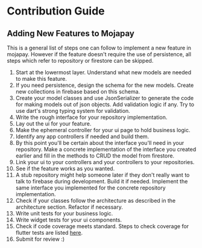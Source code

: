 # Contribution Guide 

## Adding New Features to Mojapay

This is a general list of steps one can follow to implement a new feature in mojapay. However if the feature doesn&#39;t require the use of persistence, all steps which refer to repository or firestore can be skipped.

1. Start at the lowermost layer. Understand what new models are needed to make this feature.
2. If you need persistence, design the schema for the new models. Create new collections in firebase based on this schema.
3. Create your model classes and use JsonSerializer to generate the code for making models out of json objects. Add validation logic if any. Try to use dart&#39;s strong typing system for validation.
4. Write the rough interface for your repository implementation.
5. Lay out the ui for your feature.
6. Make the ephemeral controller for your ui page to hold business logic.
7. Identify any app controllers if needed and build them.
8. By this point you&#39;ll be certain about the interface you&#39;ll need in your repository. Make a concrete implementation of the interface you created earlier and fill in the methods to CRUD the model from firestore.
9. Link your ui to your controllers and your controllers to your repositories.
10. See if the feature works as you wanted.
11. A stub repository might help someone later if they don&#39;t really want to talk to firebase during development. Build it if needed. Implement the same interface you implemented for the concrete repository implementation.
12. Check if your classes follow the architecture as described in the architecture section. Refactor if necessary.
13. Write unit tests for your business logic.
14. Write widget tests for your ui components.
15. Check if code coverage meets standard. Steps to check coverage for flutter tests are listed [here](https://stackoverflow.com/questions/50789578/how-can-the-code-coverage-data-from-flutter-tests-be-displayed).
16. Submit for review :)